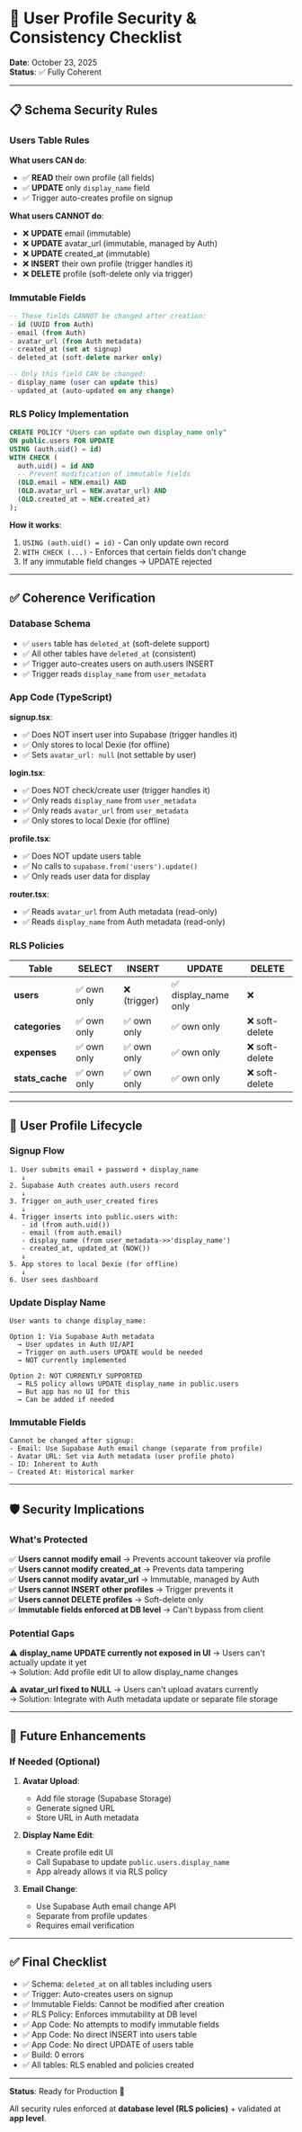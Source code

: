 # 🔐 User Profile Security & Consistency Checklist

**Date**: October 23, 2025  
**Status**: ✅ Fully Coherent

---

## 📋 Schema Security Rules

### Users Table Rules

**What users CAN do**:

- ✅ **READ** their own profile (all fields)
- ✅ **UPDATE** only `display_name` field
- ✅ Trigger auto-creates profile on signup

**What users CANNOT do**:

- ❌ **UPDATE** email (immutable)
- ❌ **UPDATE** avatar_url (immutable, managed by Auth)
- ❌ **UPDATE** created_at (immutable)
- ❌ **INSERT** their own profile (trigger handles it)
- ❌ **DELETE** profile (soft-delete only via trigger)

### Immutable Fields

```sql
-- These fields CANNOT be changed after creation:
- id (UUID from Auth)
- email (from Auth)
- avatar_url (from Auth metadata)
- created_at (set at signup)
- deleted_at (soft-delete marker only)

-- Only this field CAN be changed:
- display_name (user can update this)
- updated_at (auto-updated on any change)
```

### RLS Policy Implementation

```sql
CREATE POLICY "Users can update own display_name only"
ON public.users FOR UPDATE
USING (auth.uid() = id)
WITH CHECK (
  auth.uid() = id AND
  -- Prevent modification of immutable fields
  (OLD.email = NEW.email) AND
  (OLD.avatar_url = NEW.avatar_url) AND
  (OLD.created_at = NEW.created_at)
);
```

**How it works**:

1. `USING (auth.uid() = id)` - Can only update own record
2. `WITH CHECK (...)` - Enforces that certain fields don't change
3. If any immutable field changes → UPDATE rejected

---

## ✅ Coherence Verification

### Database Schema

- ✅ `users` table has `deleted_at` (soft-delete support)
- ✅ All other tables have `deleted_at` (consistent)
- ✅ Trigger auto-creates users on auth.users INSERT
- ✅ Trigger reads `display_name` from `user_metadata`

### App Code (TypeScript)

**signup.tsx**:

- ✅ Does NOT insert user into Supabase (trigger handles it)
- ✅ Only stores to local Dexie (for offline)
- ✅ Sets `avatar_url: null` (not settable by user)

**login.tsx**:

- ✅ Does NOT check/create user (trigger handles it)
- ✅ Only reads `display_name` from `user_metadata`
- ✅ Only reads `avatar_url` from `user_metadata`
- ✅ Only stores to local Dexie (for offline)

**profile.tsx**:

- ✅ Does NOT update users table
- ✅ No calls to `supabase.from('users').update()`
- ✅ Only reads user data for display

**router.tsx**:

- ✅ Reads `avatar_url` from Auth metadata (read-only)
- ✅ Reads `display_name` from Auth metadata (read-only)

### RLS Policies

| Table           | SELECT      | INSERT       | UPDATE               | DELETE         |
| --------------- | ----------- | ------------ | -------------------- | -------------- |
| **users**       | ✅ own only | ❌ (trigger) | ✅ display_name only | ❌             |
| **categories**  | ✅ own only | ✅ own only  | ✅ own only          | ❌ soft-delete |
| **expenses**    | ✅ own only | ✅ own only  | ✅ own only          | ❌ soft-delete |
| **stats_cache** | ✅ own only | ✅ own only  | ✅ own only          | ❌ soft-delete |

---

## 🔄 User Profile Lifecycle

### Signup Flow

```
1. User submits email + password + display_name
   ↓
2. Supabase Auth creates auth.users record
   ↓
3. Trigger on_auth_user_created fires
   ↓
4. Trigger inserts into public.users with:
   - id (from auth.uid())
   - email (from auth.email)
   - display_name (from user_metadata->>'display_name')
   - created_at, updated_at (NOW())
   ↓
5. App stores to local Dexie (for offline)
   ↓
6. User sees dashboard
```

### Update Display Name

```
User wants to change display_name:

Option 1: Via Supabase Auth metadata
  → User updates in Auth UI/API
  → Trigger on auth.users UPDATE would be needed
  → NOT currently implemented

Option 2: NOT CURRENTLY SUPPORTED
  → RLS policy allows UPDATE display_name in public.users
  → But app has no UI for this
  → Can be added if needed
```

### Immutable Fields

```
Cannot be changed after signup:
- Email: Use Supabase Auth email change (separate from profile)
- Avatar URL: Set via Auth metadata (user profile photo)
- ID: Inherent to Auth
- Created At: Historical marker
```

---

## 🛡️ Security Implications

### What's Protected

✅ **Users cannot modify email** → Prevents account takeover via profile  
✅ **Users cannot modify created_at** → Prevents data tampering  
✅ **Users cannot modify avatar_url** → Immutable, managed by Auth  
✅ **Users cannot INSERT other profiles** → Trigger prevents it  
✅ **Users cannot DELETE profiles** → Soft-delete only  
✅ **Immutable fields enforced at DB level** → Can't bypass from client

### Potential Gaps

⚠️ **display_name UPDATE currently not exposed in UI** → Users can't actually update it yet  
→ Solution: Add profile edit UI to allow display_name changes

⚠️ **avatar_url fixed to NULL** → Users can't upload avatars currently  
→ Solution: Integrate with Auth metadata update or separate file storage

---

## 📝 Future Enhancements

### If Needed (Optional)

1. **Avatar Upload**:
   - Add file storage (Supabase Storage)
   - Generate signed URL
   - Store URL in Auth metadata

2. **Display Name Edit**:
   - Create profile edit UI
   - Call Supabase to update `public.users.display_name`
   - App already allows it via RLS policy

3. **Email Change**:
   - Use Supabase Auth email change API
   - Separate from profile updates
   - Requires email verification

---

## ✅ Final Checklist

- ✅ Schema: `deleted_at` on all tables including users
- ✅ Trigger: Auto-creates users on signup
- ✅ Immutable Fields: Cannot be modified after creation
- ✅ RLS Policy: Enforces immutability at DB level
- ✅ App Code: No attempts to modify immutable fields
- ✅ App Code: No direct INSERT into users table
- ✅ App Code: No direct UPDATE of users table
- ✅ Build: 0 errors
- ✅ All tables: RLS enabled and policies created

---

**Status**: Ready for Production 🚀

All security rules enforced at **database level (RLS policies)** + validated at **app level**.
